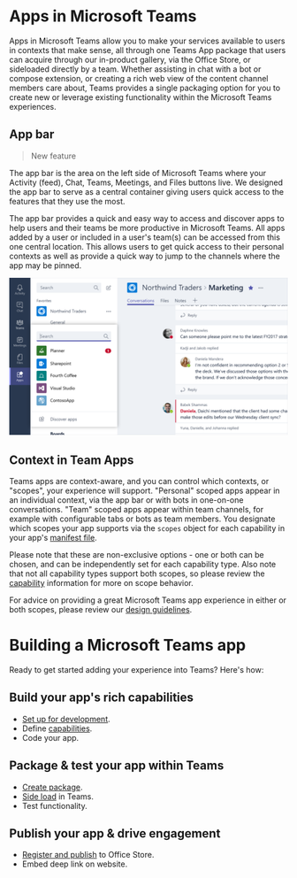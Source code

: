 # Apps in Microsoft Teams

Apps in Microsoft Teams allow you to make your services available to users in contexts that make sense, all through one Teams App package that users can acquire through our in-product gallery, via the Office Store, or sideloaded directly by a team.  Whether assisting in chat with a bot or compose extension, or creating a rich web view of the content channel members care about, Teams provides a single packaging option for you to create new or leverage existing functionality within the Microsoft Teams experiences.

## App bar

>New feature

The app bar is the area on the left side of Microsoft Teams where your Activity (feed), Chat, Teams, Meetings, and Files buttons live. We designed the app bar to serve as a central container giving users quick access to the features that they use the most.

The app bar provides a quick and easy way to access and discover apps to help users and their teams be more productive in Microsoft Teams.  All apps added by a user or included in a user's team(s) can be accessed from this one central location. This allows users to get quick access to their personal contexts as well as provide a quick way to jump to the channels where the app may be pinned.

![Microsoft Teams App bar](images/appbar_apps_flyout.png)

## Context in Team Apps

Teams apps are context-aware, and you can control which contexts, or "scopes", your experience will support.  "Personal" scoped apps appear in an individual context, via the app bar or with bots in one-on-one conversations.  "Team" scoped apps appear within team channels, for example with configurable tabs or bots as team members.  You designate which scopes your app supports via the `scopes` object for each capability in your app's [manifest file](schema.md).

Please note that these are non-exclusive options - one or both can be chosen, and can be independently set for each capability type.  Also note that not all capability types support both scopes, so please review the [capability](appcapabilities.md) information for more on scope behavior.

For advice on providing a great Microsoft Teams app experience in either or both scopes, please review our [design guidelines](design.md).

# Building a Microsoft Teams app

Ready to get started adding your experience into Teams?  Here's how:

## Build your app's rich capabilities
* [Set up for development](setup.md).
* Define [capabilities](appcapabilities.md).
* Code your app.

## Package & test your app within Teams
* [Create package](createpackage.md).
* [Side load](sideload.md) in Teams.
* Test functionality.

## Publish your app & drive engagement
* [Register and publish](submission.md) to Office Store.
* Embed deep link on website.
